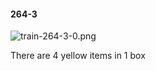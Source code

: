 #### 264-3
![train-264-3-0.png](https://github.com/lil-lab/nlvr/raw/master/nlvr/train/images/24/train-264-3-0.png "train-264-3-0.png")

There are 4 yellow items in 1 box